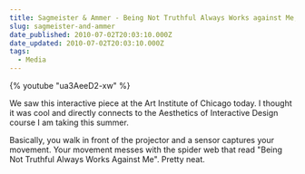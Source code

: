 ```yaml
---
title: Sagmeister & Ammer - Being Not Truthful Always Works against Me, 2006
slug: sagmeister-and-ammer
date_published: 2010-07-02T20:03:10.000Z
date_updated: 2010-07-02T20:03:10.000Z
tags:
  - Media
---
```


{% youtube "ua3AeeD2-xw" %}

We saw this interactive piece at the Art Institute of Chicago today. I thought it was cool and directly connects to the Aesthetics of Interactive Design course I am taking this summer.

Basically, you walk in front of the projector and a sensor captures your movement. Your movement messes with the spider web that read "Being Not Truthful Always Works Against Me". Pretty neat.
